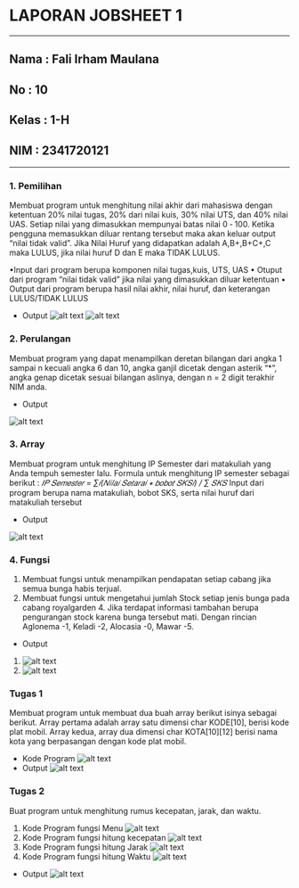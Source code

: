 # **LAPORAN JOBSHEET 1**
---
## Nama    : Fali Irham Maulana
## No      : 10
## Kelas   : 1-H
## NIM     : 2341720121
---
### 1. **Pemilihan**
Membuat program untuk menghitung nilai akhir dari mahasiswa dengan ketentuan 20% nilai
tugas, 20% dari nilai kuis, 30% nilai UTS, dan 40% nilai UAS. Setiap nilai yang dimasukkan
mempunyai batas nilai 0 ‐ 100. Ketika pengguna memasukkan diluar rentang tersebut maka
akan keluar output “nilai tidak valid”. Jika Nilai Huruf yang didapatkan adalah A,B+,B+C+,C maka LULUS, 
jika nilai huruf D dan E maka TIDAK LULUS.

•Input dari program berupa komponen nilai tugas,kuis, UTS, UAS
• Otuput dari program “nilai tidak valid” jika nilai yang dimasukkan diluar ketentuan
• Output dari program berupa hasil nilai akhir, nilai huruf, dan keterangan 
LULUS/TIDAK LULUS

* Output
![alt text](image.png)
![alt text](image-1.png)

### 2. **Perulangan**
Membuat program yang dapat menampilkan deretan bilangan dari angka 1 sampai n kecuali
angka 6 dan 10, angka ganjil dicetak dengan asterik “*”, angka genap dicetak sesuai bilangan
aslinya, dengan n = 2 digit terakhir NIM anda.
* Output

![alt text](image-2.png)

### 3. **Array**
Membuat program untuk menghitung IP Semester dari matakuliah yang Anda tempuh
semester lalu. Formula untuk menghitung IP semester sebagai berikut :
*𝐼𝑃 𝑆𝑒𝑚𝑒𝑠𝑡𝑒𝑟 = ∑𝑖(𝑁𝑖𝑙𝑎𝑖 𝑆𝑒𝑡𝑎𝑟𝑎𝑖 ∗ 𝑏𝑜𝑏𝑜𝑡 𝑆𝐾𝑆𝑖) / ∑ 𝑆𝐾𝑆*
Input dari program berupa nama matakuliah, bobot SKS, serta nilai huruf dari matakuliah 
tersebut
* Output

![alt text](image-3.png)

### 4. **Fungsi**
1. Membuat fungsi untuk menampilkan pendapatan setiap cabang jika semua bunga habis
terjual.
2. Membuat fungsi untuk mengetahui jumlah Stock setiap jenis bunga pada cabang royalgarden 4. 
Jika terdapat informasi tambahan berupa pengurangan stock karena bunga tersebut mati.
Dengan rincian Aglonema -1, Keladi -2, Alocasia -0, Mawar -5.
* Output
1. ![alt text](image-4.png)
2. ![alt text](image-5.png)

### **Tugas 1**
Membuat program untuk membuat dua buah array berikut isinya sebagai berikut. Array
pertama adalah array satu dimensi char KODE[10], berisi kode plat mobil. Array kedua, array
dua dimensi char KOTA[10][12] berisi nama kota yang berpasangan dengan kode plat mobil. 

* Kode Program 
![alt text](image-6.png)
* Output
![alt text](image-7.png)


### **Tugas 2**
Buat program untuk menghitung rumus kecepatan, jarak, dan waktu.
1. Kode Program fungsi Menu 
![alt text](image-8.png)
2. Kode Program fungsi hitung kecepatan
![alt text](image-9.png)
3. Kode Program fungsi hitung Jarak
![alt text](image-10.png)
4. Kode Program fungsi hitung Waktu
![alt text](image-11.png)
* Output
![alt text](image-12.png)

